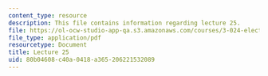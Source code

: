 ```yaml
---
content_type: resource
description: This file contains information regarding lecture 25.
file: https://ol-ocw-studio-app-qa.s3.amazonaws.com/courses/3-024-electronic-optical-and-magnetic-properties-of-materials-spring-2013/80b04608c40a0418a365206221532089_MIT3_024S13_2012lec25.pdf
file_type: application/pdf
resourcetype: Document
title: Lecture 25
uid: 80b04608-c40a-0418-a365-206221532089
---
```

